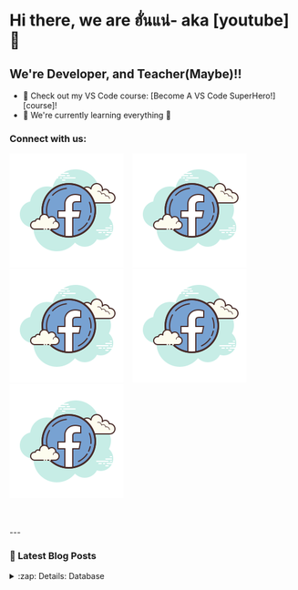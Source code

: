 # Hi there, we are ฮั่นแน่- aka [youtube] 👋 

## We're Developer, and Teacher(Maybe)!!

- 🔭 Check out my VS Code course: [Become A VS Code SuperHero!][course]!
- 🌱 We're currently learning everything 🤣


### Connect with us:

[![website](./img/facebook.svg)](https://www.facebook.com/nattapon.wongpoomee)
&nbsp;&nbsp;
[![website](./img/facebook.svg)](https://www.facebook.com/profile.php?id=100007749335246)
&nbsp;&nbsp;
[![website](./img/facebook.svg)](https://www.facebook.com/CPT.C4P741N)
&nbsp;&nbsp;
[![website](./img/facebook.svg)](https://www.facebook.com/nanping.nakharin)
&nbsp;&nbsp;
[![website](./img/facebook.svg)](https://www.facebook.com/profile.php?id=100009337702555)

<br />
<br />
---

### 📕 Latest Blog Posts

<details>
  <summary>:zap: Details: Database</summary>
  
<!--START_SECTION:activity-->
1. 💪 Opened PR [#1580](https://github.com/anuraghazra/github-readme-stats/pull/1580) in [anuraghazra/github-readme-stats](https://github.com/anuraghazra/github-readme-stats)
<!--END_SECTION:activity-->

</details>
